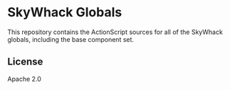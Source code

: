 # SkyWhack Globals

This repository contains the ActionScript sources for all of the SkyWhack globals, including the base component set.

## License

Apache 2.0